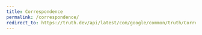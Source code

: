 ```yaml
---
title: Correspondence
permalink: /correspondence/
redirect_to: https://truth.dev/api/latest/com/google/common/truth/Correspondence.html
---
```

